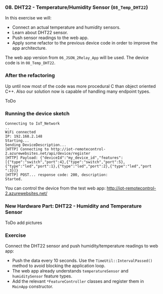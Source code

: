 ### 08. DHT22 - Temperature/Humidity Sensor (`08_Temp_DHT22`)

In this exercise we will:
* Connect an actual temperature and humidity sensors.
* Learn about DHT22 sensor.
* Push sensor readings to the web app.
* Apply some refactor to the previous device code in order to improve the app architecture.

The web app version from `06_JSON_2Relay_App` will be used.
The device code is in `08_Temp_DHT22`.

### After the refactoring

Up until now most of the code was more procedural C than object oriented C++. Also our solution now is capable of handling many endpoint types.

ToDo

### Running the device sketch

```
Connecting to IoT_Network
..
WiFi connected
IP: 192.168.2.148
Starting...
Sending DeviceDescription...
[HTTP] Connecting to http://iot-remotecontrol-2.azurewebsites.net/api/device/register
[HTTP] Payload: {"deviceId":"my_device_id","features":[{"type":"switch","port":4},{"type":"switch","port":5},{"type":"led","port":1},{"type":"led","port":2},{"type":"led","port
":3}]}
[HTTP] POST... response code: 200, description:
Started.
```

You can control the device from the test web app: http://iot-remotecontrol-2.azurewebsites.net/

### New Hardware Part: DHT22 - Humidity and Temperature Sensor

ToDo add pictures

### Exercise

Connect the DHT22 sensor and push humidity/temperature readings to web app:
  * Push the data every 10 seconds. Use the `TimeUtil::IntervalPassed()` method to avoid blocking the application loop.
  * The web app already understands `temperatureSensor` and `humiditySensor` feature types.
  * Add the relevant `*FeatureController` classes and register them in `MainApp` constructor.
